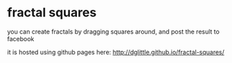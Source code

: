 fractal squares
===============

you can create fractals by dragging squares around, and post the result to facebook

it is hosted using github pages here:
http://dglittle.github.io/fractal-squares/
